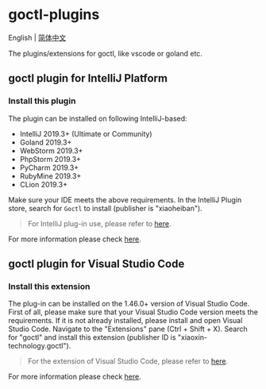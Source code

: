 # goctl-plugins

English | [简体中文](README.md)

The plugins/extensions for goctl, like vscode or goland etc.

## goctl plugin for IntelliJ Platform

### Install this plugin

The plugin can be installed on following IntelliJ-based:

* IntelliJ 2019.3+ (Ultimate or Community)
* Goland 2019.3+
* WebStorm 2019.3+
* PhpStorm 2019.3+
* PyCharm 2019.3+
* RubyMine 2019.3+
* CLion 2019.3+

Make sure your IDE meets the above requirements. In the IntelliJ Plugin store, search for `Goctl` to install (publisher is "xiaoheiban").

> For IntelliJ plug-in use, please refer to [here](https://www.jetbrains.com/idea/help/managing-enterprise-plugin-repositories.html).

For more information please check [here](goland/README.md).

## goctl plugin for Visual Studio Code

### Install this extension

The plug-in can be installed on the 1.46.0+ version of Visual Studio Code. First of all, please make sure that your Visual Studio Code version meets the requirements. If it is not already installed, please install and open Visual Studio Code. Navigate to the "Extensions" pane (Ctrl + Shift + X). Search for "goctl" and install this extension (publisher ID is "xiaoxin-technology.goctl").

> For the extension of Visual Studio Code, please refer to [here](https://code.visualstudio.com/docs/editor/extension-gallery).

For more information please check [here](vscode/README.md).